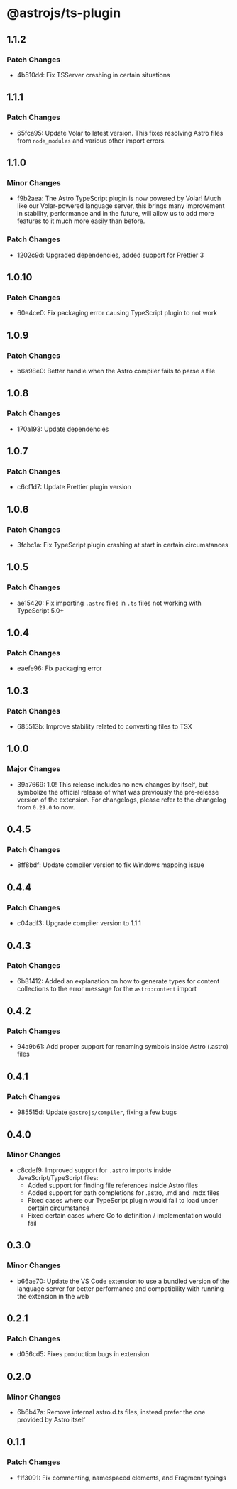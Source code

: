 # @astrojs/ts-plugin

## 1.1.2

### Patch Changes

- 4b510dd: Fix TSServer crashing in certain situations

## 1.1.1

### Patch Changes

- 65fca95: Update Volar to latest version. This fixes resolving Astro files from `node_modules` and various other import errors.

## 1.1.0

### Minor Changes

- f9b2aea: The Astro TypeScript plugin is now powered by Volar! Much like our Volar-powered language server, this brings many improvement in stability, performance and in the future, will allow us to add more features to it much more easily than before.

### Patch Changes

- 1202c9d: Upgraded dependencies, added support for Prettier 3

## 1.0.10

### Patch Changes

- 60e4ce0: Fix packaging error causing TypeScript plugin to not work

## 1.0.9

### Patch Changes

- b6a98e0: Better handle when the Astro compiler fails to parse a file

## 1.0.8

### Patch Changes

- 170a193: Update dependencies

## 1.0.7

### Patch Changes

- c6cf1d7: Update Prettier plugin version

## 1.0.6

### Patch Changes

- 3fcbc1a: Fix TypeScript plugin crashing at start in certain circumstances

## 1.0.5

### Patch Changes

- ae15420: Fix importing `.astro` files in `.ts` files not working with TypeScript 5.0+

## 1.0.4

### Patch Changes

- eaefe96: Fix packaging error

## 1.0.3

### Patch Changes

- 685513b: Improve stability related to converting files to TSX

## 1.0.0

### Major Changes

- 39a7669: 1.0! This release includes no new changes by itself, but symbolize the official release of what was previously the pre-release version of the extension. For changelogs, please refer to the changelog from `0.29.0` to now.

## 0.4.5

### Patch Changes

- 8ff8bdf: Update compiler version to fix Windows mapping issue

## 0.4.4

### Patch Changes

- c04adf3: Upgrade compiler version to 1.1.1

## 0.4.3

### Patch Changes

- 6b81412: Added an explanation on how to generate types for content collections to the error message for the `astro:content` import

## 0.4.2

### Patch Changes

- 94a9b61: Add proper support for renaming symbols inside Astro (.astro) files

## 0.4.1

### Patch Changes

- 985515d: Update `@astrojs/compiler`, fixing a few bugs

## 0.4.0

### Minor Changes

- c8cdef9: Improved support for `.astro` imports inside JavaScript/TypeScript files:
  - Added support for finding file references inside Astro files
  - Added support for path completions for .astro, .md and .mdx files
  - Fixed cases where our TypeScript plugin would fail to load under certain circumstance
  - Fixed certain cases where Go to definition / implementation would fail

## 0.3.0

### Minor Changes

- b66ae70: Update the VS Code extension to use a bundled version of the language server for better performance and compatibility with running the extension in the web

## 0.2.1

### Patch Changes

- d056cd5: Fixes production bugs in extension

## 0.2.0

### Minor Changes

- 6b6b47a: Remove internal astro.d.ts files, instead prefer the one provided by Astro itself

## 0.1.1

### Patch Changes

- f1f3091: Fix commenting, namespaced elements, and Fragment typings
